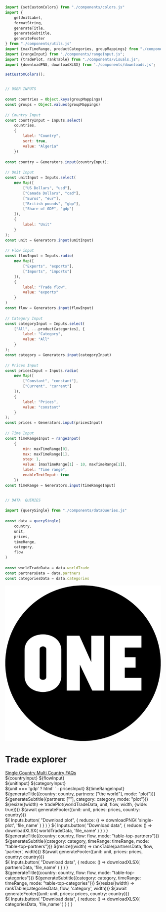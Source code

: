```js
import {setCustomColors} from "./components/colors.js"
import {
    getUnitLabel, 
    formatString, 
    generateTitle,
    generateSubtitle, 
    generateFooter
} from "./components/utils.js"
import {maxTimeRange, productCategories, groupMappings} from "./components/inputValues.js";
import {rangeInput} from "./components/rangeInput.js";
import {tradePlot, rankTable} from "./components/visuals.js";
import {downloadPNG, downloadXLSX} from './components/downloads.js';
```

```js 
setCustomColors();
```

```js

// USER INPUTS

const countries = Object.keys(groupMappings)
const groups = Object.values(groupMappings)

// Country Input
const countryInput = Inputs.select(
    countries,
    {
        label: "Country",
        sort: true,
        value: "Algeria"
    })

const country = Generators.input(countryInput);

// Unit Input
const unitInput = Inputs.select(
    new Map([
        ["US Dollars", "usd"],
        ["Canada Dollars", "cad"],
        ["Euros", "eur"],
        ["British pounds", "gbp"],
        ["Share of GDP", "gdp"]
    ]),
    {
        label: "Unit"
    }
);
const unit = Generators.input(unitInput)

// Flow input
const flowInput = Inputs.radio(
    new Map([
        ["Exports", "exports"],
        ["Imports", "imports"]
    ]),
    {
        label: "Trade flow",
        value: "exports"
    }
)
const flow = Generators.input(flowInput)

// Category Input
const categoryInput = Inputs.select(
    ["All", ...productCategories], {
        label: "Category",
        value: "All"
    }
);
const category = Generators.input(categoryInput)

// Prices Input
const pricesInput = Inputs.radio(
    new Map([
        ["Constant", "constant"],
        ["Current", "current"]
    ]),
    {
        label: "Prices",
        value: "constant"
    }
);
const prices = Generators.input(pricesInput)

// Time Input
const timeRangeInput = rangeInput(
    {
        min: maxTimeRange[0],
        max: maxTimeRange[1],
        step: 1,
        value: [maxTimeRange[1] - 10, maxTimeRange[1]],
        label: "Time range",
        enableTextInput: true
    })
const timeRange = Generators.input(timeRangeInput)

```

```js

// DATA  QUERIES

import {querySingle} from "./components/dataQueries.js"

const data = querySingle(
    country, 
    unit, 
    prices, 
    timeRange, 
    category,
    flow
)

const worldTradeData = data.worldTrade
const partnersData = data.partners
const categoriesData = data.categories

```

<div class="title-container">
    <div class="title-logo">
        <a href="https://data.one.org/" target="_blank">
            <img src="./ONE-logo-black.png" alt="A black circle with ONE written in white thick letters.">
        </a>
    </div>
    <h1 class="title-text">
        Trade explorer
    </h1>
</div>

<div class="header card">
    <a class="view-button active" href="./">
         Single Country
    </a>
    <a class="view-button" href="./multi">
        Multi Country
    </a>
    <a class="view-button" href="./faqs">
        FAQs
    </a>
</div>

<div class="card settings">
    <div class="settings-group">
        ${countryInput}
        ${flowInput}
    </div>
    <div class="settings-group">
        ${unitInput}
        ${categoryInput}
    </div>
    <div class="settings-group">
        ${unit === 'gdp' ? html` ` : pricesInput}
        ${timeRangeInput}
    </div>
</div>
<div class="card">
    <div class="plot-container wide" id="single-plot">
        ${generateTitle({country: country, partners: ["the world"], mode: "plot"})}
        ${generateSubtitle({partners: [""], category: category, mode: "plot"})}
        ${resize((width) => tradePlot(worldTradeData, unit, flow, width, {wide: true}))}
        ${await generateFooter({unit: unit, prices: prices, country: country})}
    </div>
    <div class="download-panel">
        ${
            Inputs.button(
                "Download plot", {
                    reduce: () => downloadPNG(
                        'single-plot',
                        'file_name'
                    )
                }
            )
        }
        ${
            Inputs.button(
                "Download data", {
                    reduce: () => downloadXLSX(
                        worldTradeData,
                        'file_name'
                    )
                }
            )
        }
    </div>
</div>
<div class="grid grid-cols-2">
    <div class="card">
        <div class="plot-container">
            ${generateTitle({country: country, flow: flow, mode: "table-top-partners"})}
            ${generateSubtitle({category: category, timeRange: timeRange, mode: "table-top-partners"})}
            ${resize((width) => rankTable(partnersData, flow, 'partner', width))}
            ${await generateFooter({unit: unit, prices: prices, country: country})}
        </div>
        <div class="download-panel">
            ${
                Inputs.button(
                    "Download data", {
                        reduce: () => downloadXLSX(
                            partnersData,
                            'file_name'
                        )
                    }
                )
            }
        </div>
    </div>
    <div class="card">
        <div class="plot-container">
            ${generateTitle({country: country, flow: flow, mode: "table-top-categories"})}
            ${generateSubtitle({category: category, timeRange: timeRange, mode: "table-top-categories"})}
            ${resize((width) => rankTable(categoriesData, flow, 'category', width))}
            ${await generateFooter({unit: unit, prices: prices, country: country})}
        </div>
        <div class="download-panel">
            ${
                Inputs.button(
                    "Download data", {
                        reduce: () => downloadXLSX(
                            categoriesData,
                            'file_name'
                        )
                    }
                )
            }
        </div>
    </div>
</div>